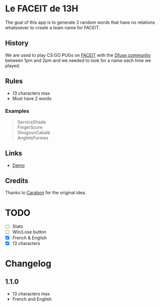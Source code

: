 # Le FACEIT de 13H

The goal of this app is to generate 2 random words that have no relations whatsoever to create a team name for FACEIT.

## History
We are used to play CS:GO PUGs on [FACEIT](https://faceit.com/) with the [Dfuse community](https://dfuse.gg/) between 1pm and 2pm and we needed to look for a name each time we played.

## Rules
- 13 characters max
- Must have 2 words

### Examples 
> ServiceShade  
> FingerScore  
> ShogounCabalé  
> AngletsFormes

## Links
- [Demo](https://faceit13h.netlify.app)
## Credits
Thanks to [Carabon](https://twitter.com/IAmCarabon) for the original idea.

# TODO
- [ ] Stats
- [ ] Win/Lose button
- [x] French & English
- [x] 13 characters
# Changelog
## 1.1.0
- 13 characters max
- French and English
